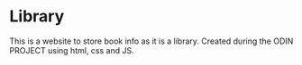 # Library
This is a website to store book info as it is a library. Created during the ODIN PROJECT using html, css and JS.

